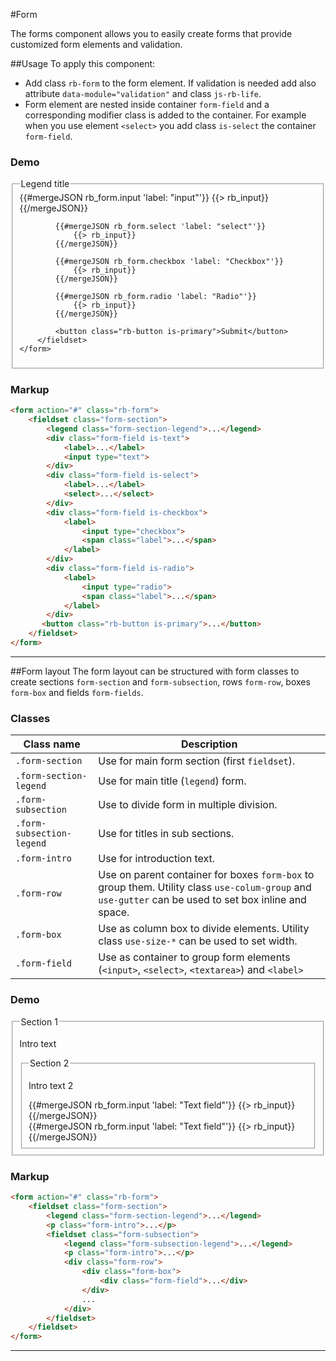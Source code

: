 #Form
<p class="docs-intro">The forms component allows you to easily create forms that provide customized form elements and validation.</p>

##Usage
To apply this component:
- Add class `rb-form` to the form element. If validation is needed add also attribute `data-module="validation"` and class `js-rb-life`.
- Form element are nested inside container `form-field` and a corresponding modifier class is added to the container. For example when you use element `<select>` you
add class `is-select` the container `form-field`.

<h3 class="docs-example-title">Demo</h3>
<div class="docs-example">
    <form action="#" class="rb-form">
        <fieldset  class="form-section">
            <legend class="form-section-legend">Legend title</legend>
            {{#mergeJSON rb_form.input 'label: "input"'}}
                {{> rb_input}}
            {{/mergeJSON}}
            
            {{#mergeJSON rb_form.select 'label: "select"'}}
                {{> rb_input}}
            {{/mergeJSON}}
            
            {{#mergeJSON rb_form.checkbox 'label: "Checkbox"'}}
                {{> rb_input}}
            {{/mergeJSON}}

            {{#mergeJSON rb_form.radio 'label: "Radio"'}}
                {{> rb_input}}
            {{/mergeJSON}}

            <button class="rb-button is-primary">Submit</button>
        </fieldset>
    </form>
</div>


<h3 class="docs-example-title">Markup</h3>

```html
<form action="#" class="rb-form">
    <fieldset class="form-section">
        <legend class="form-section-legend">...</legend>
        <div class="form-field is-text">
            <label>...</label>
            <input type="text">
        </div>
        <div class="form-field is-select">
            <label>...</label>
            <select>...</select>
        </div>
        <div class="form-field is-checkbox">
            <label>
                <input type="checkbox">
                <span class="label">...</span>
            </label>
        </div>
        <div class="form-field is-radio">
            <label>
                <input type="radio">
                <span class="label">...</span>
            </label>
        </div>
       <button class="rb-button is-primary">...</button>
    </fieldset>
</form>
```
<hr>

##Form layout
The form layout can be structured with form classes to create sections `form-section` and `form-subsection`,
rows `form-row`, boxes `form-box` and fields `form-fields`.

<h3 class="docs-example-title">Classes</h3>

| Class name | Description
| ------------- |-------------|
| `.form-section` | Use for main form section (first `fieldset`).|
| `.form-section-legend` | Use for main title (`legend`) form. |
| `.form-subsection`| Use to divide form in multiple division. |
| `.form-subsection-legend`| Use for titles in sub sections. |
|`.form-intro`| Use for introduction text. |
| `.form-row` | Use on parent container for boxes `form-box` to group them. Utility class `use-colum-group` and `use-gutter` can be used to set box inline and space.|
| `.form-box` | Use as column box to divide elements. Utility class `use-size-*` can be used to set width. |
| `.form-field`| Use as container to group form elements (`<input>`, `<select>`, `<textarea>`) and `<label>`  |


<h3 class="docs-example-title">Demo</h3>
<div class="docs-example">
    <form action="#" class="rb-form">
        <fieldset class="form-section">
            <legend class="form-section-legend">Section 1</legend>
            <p class="form-intro">Intro text</p>
            <fieldset class="form-subsection">
                <legend class="form-subsection-legend">Section 2</legend>
                <p class="form-intro">Intro text 2</p>
                <div class="form-row use-column-group use-gutters">
                    <div class="form-box use-size-50">
                        <div class="form-field">
                            {{#mergeJSON rb_form.input 'label: "Text field"'}}
                                {{> rb_input}}
                            {{/mergeJSON}}
                        </div>
                    </div>
                    <div class="form-box use-size-50">
                        <div class="form-field">
                            {{#mergeJSON rb_form.input 'label: "Text field"'}}
                                {{> rb_input}}
                            {{/mergeJSON}}
                        </div>
                    </div>
                </div>
            </fieldset>
        </fieldset>
    </form>
</div>


<h3 class="docs-example-title">Markup</h3>

```html
<form action="#" class="rb-form">
    <fieldset class="form-section">
        <legend class="form-section-legend">...</legend>
        <p class="form-intro">...</p>
        <fieldset class="form-subsection">
            <legend class="form-subsection-legend">...</legend>
            <p class="form-intro">...</p>
            <div class="form-row">
                <div class="form-box">
                    <div class="form-field">...</div>
                </div>
                ...
            </div>
        </fieldset>
    </fieldset>
</form>
```
<hr>
